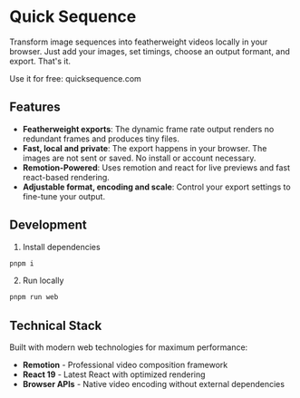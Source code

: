 # Quick Sequence

Transform image sequences into featherweight videos locally in your browser. Just add your images, set timings, choose an output formant, and export. That's it.

Use it for free: quicksequence.com

## Features

- **Featherweight exports**: The dynamic frame rate output renders no redundant frames and produces tiny files.
- **Fast, local and private**: The export happens in your browser. The images are not sent or saved. No install or account necessary.
- **Remotion-Powered**: Uses remotion and react for live previews and fast react-based rendering.
- **Adjustable format, encoding and scale**: Control your export settings to fine-tune your output.

## Development

1. Install dependencies

```bash
pnpm i
```

2. Run locally

```bash
pnpm run web
```

## Technical Stack

Built with modern web technologies for maximum performance:

- **Remotion** - Professional video composition framework
- **React 19** - Latest React with optimized rendering
- **Browser APIs** - Native video encoding without external dependencies
